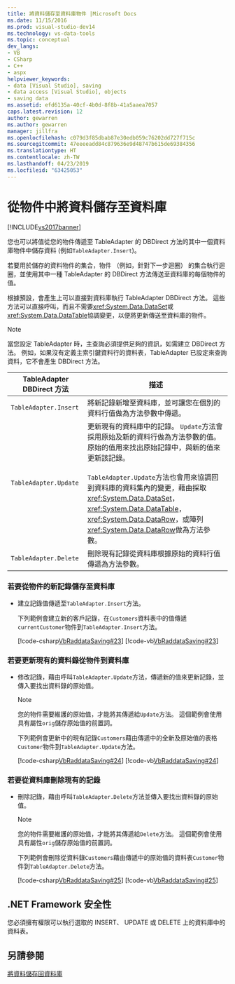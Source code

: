 ```yaml
---
title: 將資料儲存至資料庫物件 |Microsoft Docs
ms.date: 11/15/2016
ms.prod: visual-studio-dev14
ms.technology: vs-data-tools
ms.topic: conceptual
dev_langs:
- VB
- CSharp
- C++
- aspx
helpviewer_keywords:
- data [Visual Studio], saving
- data access [Visual Studio], objects
- saving data
ms.assetid: efd6135a-40cf-4b0d-8f8b-41a5aaea7057
caps.latest.revision: 12
author: gewarren
ms.author: gewarren
manager: jillfra
ms.openlocfilehash: c079d3f85dbab87e30edb059c76202dd727f715c
ms.sourcegitcommit: 47eeeeadd84c879636e9d48747b615de69384356
ms.translationtype: HT
ms.contentlocale: zh-TW
ms.lasthandoff: 04/23/2019
ms.locfileid: "63425053"
---
```

# <a name="save-data-from-an-object-to-a-database"></a>從物件中將資料儲存至資料庫
[!INCLUDE[vs2017banner](../includes/vs2017banner.md)]

您也可以將值從您的物件傳遞至 TableAdapter 的 DBDirect 方法的其中一個資料庫物件中儲存資料 (例如`TableAdapter.Insert`)。
  
 若要用於儲存的資料物件的集合，物件 （例如，針對下一步迴圈） 的集合執行迴圈，並使用其中一種 TableAdapter 的 DBDirect 方法傳送至資料庫的每個物件的值。  
  
 根據預設，會產生上可以直接對資料庫執行 TableAdapter DBDirect 方法。 這些方法可以直接呼叫，而且不需要<xref:System.Data.DataSet>或<xref:System.Data.DataTable>協調變更，以便將更新傳送至資料庫的物件。  
  
> [!NOTE]
> 當您設定 TableAdapter 時，主查詢必須提供足夠的資訊，如需建立 DBDirect 方法。 例如，如果沒有定義主索引鍵資料行的資料表，TableAdapter 已設定來查詢資料，它不會產生 DBDirect 方法。  
  
|TableAdapter DBDirect 方法|描述|  
|----------------------------------|-----------------|  
|`TableAdapter.Insert`|將新記錄新增至資料庫，並可讓您在個別的資料行值做為方法參數中傳遞。|  
|`TableAdapter.Update`|更新現有的資料庫中的記錄。 `Update`方法會採用原始及新的資料行做為方法參數的值。 原始的值用來找出原始記錄中，與新的值來更新該記錄。<br /><br /> `TableAdapter.Update`方法也會用來協調回到資料庫的資料集內的變更，藉由採取<xref:System.Data.DataSet>， <xref:System.Data.DataTable>， <xref:System.Data.DataRow>，或陣列<xref:System.Data.DataRow>做為方法參數。|  
|`TableAdapter.Delete`|刪除現有記錄從資料庫根據原始的資料行值傳遞為方法參數。|  
  
### <a name="to-save-new-records-from-an-object-to-a-database"></a>若要從物件的新記錄儲存至資料庫  
  
- 建立記錄值傳遞至`TableAdapter.Insert`方法。  
  
     下列範例會建立新的客戶記錄，在`Customers`資料表中的值傳遞`currentCustomer`物件到`TableAdapter.Insert`方法。  
  
     [!code-csharp[VbRaddataSaving#23](../snippets/csharp/VS_Snippets_VBCSharp/VbRaddataSaving/CS/Form3.cs#23)]
     [!code-vb[VbRaddataSaving#23](../snippets/visualbasic/VS_Snippets_VBCSharp/VbRaddataSaving/VB/Form3.vb#23)]  
  
### <a name="to-update-existing-records-from-an-object-to-a-database"></a>若要更新現有的資料錄從物件到資料庫  
  
- 修改記錄，藉由呼叫`TableAdapter.Update`方法，傳遞新的值來更新記錄，並傳入要找出資料錄的原始值。  
  
    > [!NOTE]
    > 您的物件需要維護的原始值，才能將其傳遞給`Update`方法。 這個範例會使用具有屬性`orig`儲存原始值的前置詞。  
  
     下列範例會更新中的現有記錄`Customers`藉由傳遞中的全新及原始值的表格`Customer`物件到`TableAdapter.Update`方法。  
  
     [!code-csharp[VbRaddataSaving#24](../snippets/csharp/VS_Snippets_VBCSharp/VbRaddataSaving/CS/Form3.cs#24)]
     [!code-vb[VbRaddataSaving#24](../snippets/visualbasic/VS_Snippets_VBCSharp/VbRaddataSaving/VB/Form3.vb#24)]  
  
### <a name="to-delete-existing-records-from-a-database"></a>若要從資料庫刪除現有的記錄  
  
- 刪除記錄，藉由呼叫`TableAdapter.Delete`方法並傳入要找出資料錄的原始值。  
  
    > [!NOTE]
    > 您的物件需要維護的原始值，才能將其傳遞給`Delete`方法。 這個範例會使用具有屬性`orig`儲存原始值的前置詞。  
  
     下列範例會刪除從資料錄`Customers`藉由傳遞中的原始值的資料表`Customer`物件到`TableAdapter.Delete`方法。  
  
     [!code-csharp[VbRaddataSaving#25](../snippets/csharp/VS_Snippets_VBCSharp/VbRaddataSaving/CS/Form3.cs#25)]
     [!code-vb[VbRaddataSaving#25](../snippets/visualbasic/VS_Snippets_VBCSharp/VbRaddataSaving/VB/Form3.vb#25)]  
  
## <a name="net-framework-security"></a>.NET Framework 安全性  
 您必須擁有權限可以執行選取的 INSERT、 UPDATE 或 DELETE 上的資料庫中的資料表。  
  
## <a name="see-also"></a>另請參閱  
 [將資料儲存回資料庫](../data-tools/save-data-back-to-the-database.md)
